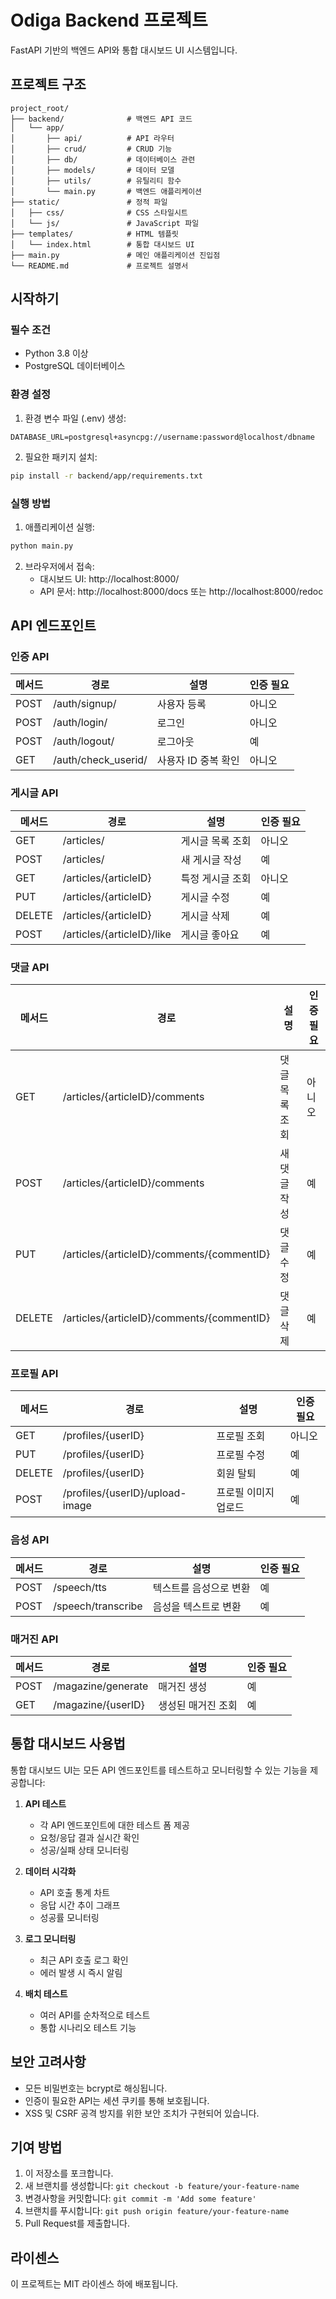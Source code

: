 # Odiga Backend 프로젝트

FastAPI 기반의 백엔드 API와 통합 대시보드 UI 시스템입니다.

## 프로젝트 구조

```
project_root/
├── backend/              # 백엔드 API 코드
│   └── app/
│       ├── api/          # API 라우터
│       ├── crud/         # CRUD 기능
│       ├── db/           # 데이터베이스 관련
│       ├── models/       # 데이터 모델
│       ├── utils/        # 유틸리티 함수
│       └── main.py       # 백엔드 애플리케이션
├── static/               # 정적 파일
│   ├── css/              # CSS 스타일시트
│   └── js/               # JavaScript 파일
├── templates/            # HTML 템플릿
│   └── index.html        # 통합 대시보드 UI
├── main.py               # 메인 애플리케이션 진입점
└── README.md             # 프로젝트 설명서
```

## 시작하기

### 필수 조건

- Python 3.8 이상
- PostgreSQL 데이터베이스

### 환경 설정

1. 환경 변수 파일 (.env) 생성:

```
DATABASE_URL=postgresql+asyncpg://username:password@localhost/dbname
```

2. 필요한 패키지 설치:

```bash
pip install -r backend/app/requirements.txt
```

### 실행 방법

1. 애플리케이션 실행:

```bash
python main.py
```

2. 브라우저에서 접속:
   - 대시보드 UI: http://localhost:8000/
   - API 문서: http://localhost:8000/docs 또는 http://localhost:8000/redoc

## API 엔드포인트

### 인증 API

| 메서드 | 경로                | 설명                | 인증 필요 |
| ------ | ------------------- | ------------------- | --------- |
| POST   | /auth/signup/       | 사용자 등록         | 아니오    |
| POST   | /auth/login/        | 로그인              | 아니오    |
| POST   | /auth/logout/       | 로그아웃            | 예        |
| GET    | /auth/check_userid/ | 사용자 ID 중복 확인 | 아니오    |

### 게시글 API

| 메서드 | 경로                       | 설명             | 인증 필요 |
| ------ | -------------------------- | ---------------- | --------- |
| GET    | /articles/                 | 게시글 목록 조회 | 아니오    |
| POST   | /articles/                 | 새 게시글 작성   | 예        |
| GET    | /articles/{articleID}      | 특정 게시글 조회 | 아니오    |
| PUT    | /articles/{articleID}      | 게시글 수정      | 예        |
| DELETE | /articles/{articleID}      | 게시글 삭제      | 예        |
| POST   | /articles/{articleID}/like | 게시글 좋아요    | 예        |

### 댓글 API

| 메서드 | 경로                                       | 설명           | 인증 필요 |
| ------ | ------------------------------------------ | -------------- | --------- |
| GET    | /articles/{articleID}/comments             | 댓글 목록 조회 | 아니오    |
| POST   | /articles/{articleID}/comments             | 새 댓글 작성   | 예        |
| PUT    | /articles/{articleID}/comments/{commentID} | 댓글 수정      | 예        |
| DELETE | /articles/{articleID}/comments/{commentID} | 댓글 삭제      | 예        |

### 프로필 API

| 메서드 | 경로                            | 설명                 | 인증 필요 |
| ------ | ------------------------------- | -------------------- | --------- |
| GET    | /profiles/{userID}              | 프로필 조회          | 아니오    |
| PUT    | /profiles/{userID}              | 프로필 수정          | 예        |
| DELETE | /profiles/{userID}              | 회원 탈퇴            | 예        |
| POST   | /profiles/{userID}/upload-image | 프로필 이미지 업로드 | 예        |

### 음성 API

| 메서드 | 경로               | 설명                   | 인증 필요 |
| ------ | ------------------ | ---------------------- | --------- |
| POST   | /speech/tts        | 텍스트를 음성으로 변환 | 예        |
| POST   | /speech/transcribe | 음성을 텍스트로 변환   | 예        |

### 매거진 API

| 메서드 | 경로               | 설명               | 인증 필요 |
| ------ | ------------------ | ------------------ | --------- |
| POST   | /magazine/generate | 매거진 생성        | 예        |
| GET    | /magazine/{userID} | 생성된 매거진 조회 | 예        |

## 통합 대시보드 사용법

통합 대시보드 UI는 모든 API 엔드포인트를 테스트하고 모니터링할 수 있는 기능을 제공합니다:

1. **API 테스트**

   - 각 API 엔드포인트에 대한 테스트 폼 제공
   - 요청/응답 결과 실시간 확인
   - 성공/실패 상태 모니터링

2. **데이터 시각화**

   - API 호출 통계 차트
   - 응답 시간 추이 그래프
   - 성공률 모니터링

3. **로그 모니터링**

   - 최근 API 호출 로그 확인
   - 에러 발생 시 즉시 알림

4. **배치 테스트**
   - 여러 API를 순차적으로 테스트
   - 통합 시나리오 테스트 기능

## 보안 고려사항

- 모든 비밀번호는 bcrypt로 해싱됩니다.
- 인증이 필요한 API는 세션 쿠키를 통해 보호됩니다.
- XSS 및 CSRF 공격 방지를 위한 보안 조치가 구현되어 있습니다.

## 기여 방법

1. 이 저장소를 포크합니다.
2. 새 브랜치를 생성합니다: `git checkout -b feature/your-feature-name`
3. 변경사항을 커밋합니다: `git commit -m 'Add some feature'`
4. 브랜치를 푸시합니다: `git push origin feature/your-feature-name`
5. Pull Request를 제출합니다.

## 라이센스

이 프로젝트는 MIT 라이센스 하에 배포됩니다.
